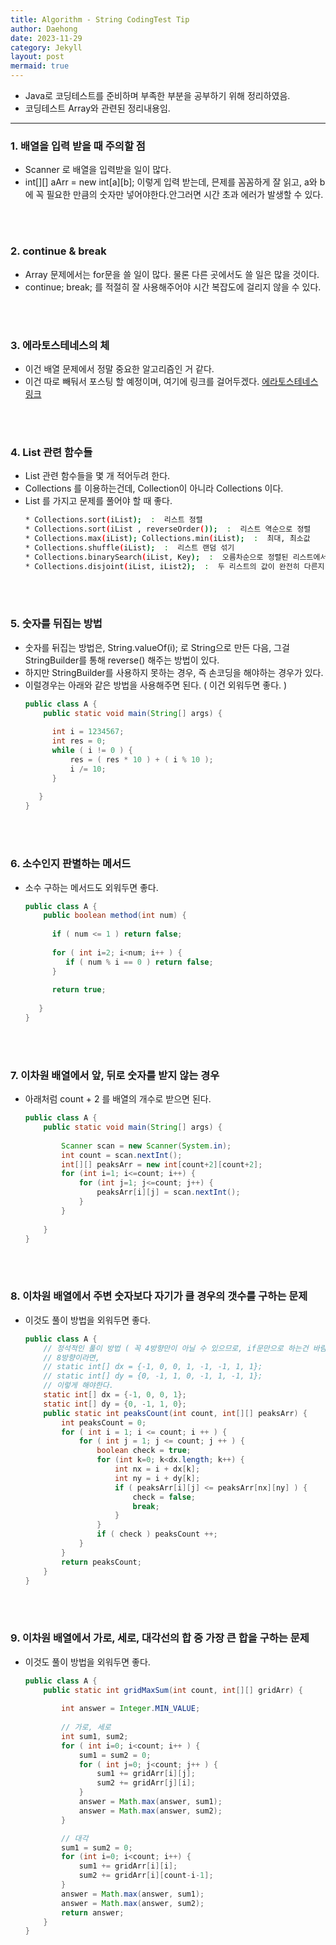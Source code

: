 ```yaml
---
title: Algorithm - String CodingTest Tip
author: Daehong
date: 2023-11-29
category: Jekyll
layout: post
mermaid: true
---
```


* Java로 코딩테스트를 준비하며 부족한 부분을 공부하기 위해 정리하였음.
* 코딩테스트 Array와 관련된 정리내용임.

<hr>

### 1. 배열을 입력 받을 때 주의할 점
* Scanner 로 배열을 입력받을 일이 많다.
* int[][] aArr = new int[a][b]; 이렇게 입력 받는데, 믄제를 꼼꼼하게 잘 읽고, a와 b에 꼭 필요한 만큼의 숫자만 넣어야한다.안그러면 시간 초과 에러가 발생할 수 있다.

<br>
<br>

### 2. continue & break
* Array 문제에서는 for문을 쓸 일이 많다. 물론 다른 곳에서도 쓸 일은 많을 것이다.
* continue; break; 를 적절히 잘 사용해주어야 시간 복잡도에 걸리지 않을 수 있다.

<br>
<br>

### 3. 에라토스테네스의 체
* 이건 배열 문제에서 정말 중요한 알고리즘인 거 같다.
* 이건 따로 빼둬서 포스팅 할 예정이며, 여기에 링크를 걸어두겠다.
[에라토스테네스 링크](/_posts/2023-11-29-algorithm-1.md)

<br>
<br>

### 4. List 관련 함수들
* List 관련 함수들을 몇 개 적어두려 한다.
* Collections 를 이용하는건데, Collection이 아니라 Collections 이다.
* List<Integer> 를 가지고 문제를 풀어야 할 때 좋다.
	```bash
	* Collections.sort(iList);  :  리스트 정렬
	* Collections.sort(iList , reverseOrder());  :  리스트 역순으로 정렬
	* Collections.max(iList); Collections.min(iList);  :  최대, 최소값
	* Collections.shuffle(iList);  :  리스트 랜덤 섞기
	* Collections.binarySearch(iList, Key);  :  오름차순으로 정렬된 리스트에서 이진검색을 통해 위치를 반환, 실패시 -1반환
	* Collections.disjoint(iList, iList2);  :  두 리스트의 값이 완전히 다른지 검사 , 하나라도 같은값이 있으면 False
	```
	
<br>
<br>

### 5. 숫자를 뒤집는 방법
* 숫자를 뒤집는 방법은, String.valueOf(i); 로 String으로 만든 다음, 그걸 StringBuilder를 통해 reverse() 해주는 방법이 있다.
* 하지만 StringBuilder를 사용하지 못하는 경우, 즉 손코딩을 해야하는 경우가 있다.
* 이럴경우는 아래와 같은 방법을 사용해주면 된다. ( 이건 외워두면 좋다. )
	```java
	public class A {
		public static void main(String[] args) {
		  
		  int i = 1234567;
		  int res = 0;
		  while ( i != 0 ) {
			  res = ( res * 10 ) + ( i % 10 );
			  i /= 10;
		  }
		  
	   }
	}
	```

<br>
<br>

### 6. 소수인지 판별하는 메서드
* 소수 구하는 메서드도 외워두면 좋다.
	```java
	public class A {
		public boolean method(int num) {
		  
		  if ( num <= 1 ) return false;
		  
		  for ( int i=2; i<num; i++ ) {
			 if ( num % i == 0 ) return false;
		  }
		  
		  return true;
		  
	   }
	}
	```


<br>
<br>

### 7. 이차원 배열에서 앞, 뒤로 숫자를 받지 않는 경우
* 아래처럼 count + 2 를 배열의 개수로 받으면 된다.
	```java
	public class A {
		public static void main(String[] args) {
		
			Scanner scan = new Scanner(System.in);
			int count = scan.nextInt();
			int[][] peaksArr = new int[count+2][count+2];
			for (int i=1; i<=count; i++) {
				for (int j=1; j<=count; j++) {
					peaksArr[i][j] = scan.nextInt();
				}
			}
			
		}
	}
	```

<br>
<br>

### 8. 이차원 배열에서 주변 숫자보다 자기가 클 경우의 갯수를 구하는 문제
* 이것도 풀이 방법을 외워두면 좋다.
	```java
	public class A {
		// 정석적인 풀이 방법 ( 꼭 4방향만이 아닐 수 있으므로, if문만으로 하는건 바람직하지 못하다. )
		// 8방향이라면,
		// static int[] dx = {-1, 0, 0, 1, -1, -1, 1, 1};
		// static int[] dy = {0, -1, 1, 0, -1, 1, -1, 1};
		// 이렇게 해야한다.
		static int[] dx = {-1, 0, 0, 1};
		static int[] dy = {0, -1, 1, 0};
		public static int peaksCount(int count, int[][] peaksArr) {
			int peaksCount = 0;
			for ( int i = 1; i <= count; i ++ ) {
				for ( int j = 1; j <= count; j ++ ) {
					boolean check = true;
					for (int k=0; k<dx.length; k++) {
						int nx = i + dx[k];
						int ny = i + dy[k];
						if ( peaksArr[i][j] <= peaksArr[nx][ny] ) {
							check = false;
							break;
						}
					}
					if ( check ) peaksCount ++;
				}
			}
			return peaksCount;
		}
	}
	```


<br>
<br>

### 9. 이차원 배열에서 가로, 세로, 대각선의 합 중 가장 큰 합을 구하는 문제
* 이것도 풀이 방법을 외워두면 좋다.
	```java
	public class A {
		public static int gridMaxSum(int count, int[][] gridArr) {
		
			int answer = Integer.MIN_VALUE;
			
			// 가로, 세로
			int sum1, sum2;
			for ( int i=0; i<count; i++ ) {
				sum1 = sum2 = 0;
				for ( int j=0; j<count; j++ ) {
					sum1 += gridArr[i][j];
					sum2 += gridArr[j][i];
				}
				answer = Math.max(answer, sum1);
				answer = Math.max(answer, sum2);
			}

			// 대각
			sum1 = sum2 = 0;
			for (int i=0; i<count; i++) {
				sum1 += gridArr[i][i];
				sum2 += gridArr[i][count-i-1];
			}
			answer = Math.max(answer, sum1);
			answer = Math.max(answer, sum2);
			return answer;
		}
	}
	```

<br>
<br>
<br>
<br>
<br>